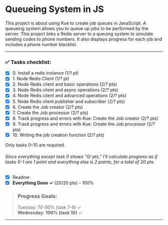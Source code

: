 # Queueing System in JS

This project is about using Kue to create job queues in JavaScript. A queueing
system allows you to queue up jobs to be performed by the server. This project
links a Redis server to a queuing system to simulate sending codes to phone numbers.
It also displays progress for each job and includes a phone number blacklist.

----

### ✅ Tasks checklist:
- [X] ​0. Install a redis instance (1/1 pt)
- [X] ​1. Node Redis Client (1/? pt)
- [X] ​2. Node Redis client and basic operations (2/? pts)
- [X] ​3. Node Redis client and async operations (2/? pts)
- [X] ​4. Node Redis client and advanced operations (2/? pts)
- [x] ​5. Node Redis client publisher and subscriber (2/? pts)
- [X] ​6. Create the Job creator (2/? pts)
- [X] ​7. Create the Job processor (2/? pts)
- [X] ​8. Track progress and errors with Kue: Create the Job creator (2/? pts)
- [X] ​9. Track progress and errors with Kue: Create the Job processor (2/? pts)
- [X] ​10. Writing the job creation function (2/? pts)

Only tasks 0–10 are required.

###### Since everything except task 0 shows "0/ pts," I'll calculate progress as if tasks 0-1 are 1 point and everything else is 2 points, for a total of 20 pts.

- [X] Readme
- [X] **Everything Done ✓** (20/20 pts) - 100%

>### Progress Goals:
>Tuesday: 70-90% (task 7-9) ✓  
<strong>Wednesday: 100% (task 10)</strong> ✓
---
